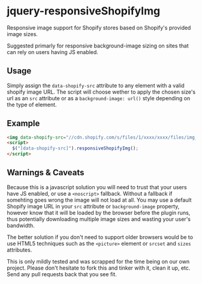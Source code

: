 # jquery-responsiveShopifyImg
Responsive image support for Shopify stores based on Shopify's provided image sizes.

Suggested primarly for responsive background-image sizing on sites that can rely on users having JS enabled.

## Usage
Simply assign the `data-shopify-src` attribute to any element with a valid shopify image URL. The script will choose wether to apply the chosen size's url as an `src` attribute or as a `background-image: url()` style depending on the type of element.

## Example
```HTML
<img data-shopify-src="//cdn.shopify.com/s/files/1/xxxx/xxxx/files/img_1024x1024.jpg" alt="Responsive" />
<script>
  $("[data-shopify-src]").responsiveShopifyImg();
</script>
```

## Warnings & Caveats
Because this is a javascript solution you will need to trust that your users have JS enabled, or use a `<noscript>` fallback. Without a fallback if somehting goes wrong the image will not load at all. You may use a default Shopify image URL in your `src` attribute or `background-image` property, however know that it will be loaded by the browser before the plugin runs, thus potentially downloading multiple image sizes and wasting your user's bandwidth.

The better solution if you don't need to support older browsers would be to use HTML5 techniques such as the `<picture>` element or `srcset` and `sizes` attributes.

This is only mildly tested and was scrapped for the time being on our own project. Please don't hesitate to fork this and tinker with it, clean it up, etc. Send any pull requests back that you see fit.
